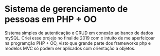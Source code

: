 # Sistema de gerenciamento de pessoas em PHP + OO

Sistema simples de autenticação e CRUD em conexão ao banco de dados mySQL.
Criei esse projejo no final de 2019 com o intuito de me aperfeiçoar na programção PHP + OO, visto que grande parte dos frameworks php e modelos MVC só podem ser aplicados com orientação a objetos.
